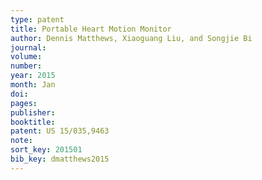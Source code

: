 ```yaml
---
type: patent
title: Portable Heart Motion Monitor
author: Dennis Matthews, Xiaoguang Liu, and Songjie Bi
journal:
volume:
number:
year: 2015
month: Jan
doi:
pages:
publisher:
booktitle:
patent: US 15/035,9463
note:
sort_key: 201501
bib_key: dmatthews2015
---
```

